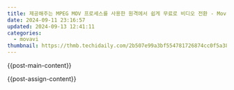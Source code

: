 ```yaml
---
title: 제공해주는 MPEG MOV 프로세스를 사용한 원격에서 쉽게 무료로 비디오 전환 - Movavi
date: 2024-09-11 23:16:57
updated: 2024-09-13 12:41:11
categories:
  - movavi
thumbnail: https://thmb.techidaily.com/2b507e99a3bf554781726874cc0f5a38265095eadf38b67bab2f97bb013c3218.jpg
---
```


{{post-main-content}}

<ins class="adsbygoogle"
     style="display:block"
     data-ad-format="autorelaxed"
     data-ad-client="ca-pub-7571918770474297"
     data-ad-slot="1223367746"></ins>

{{post-assign-content}}

<ins class="adsbygoogle"
     style="display:block"
     data-ad-client="ca-pub-7571918770474297"
     data-ad-slot="8358498916"
     data-ad-format="auto"
     data-full-width-responsive="true"></ins>
